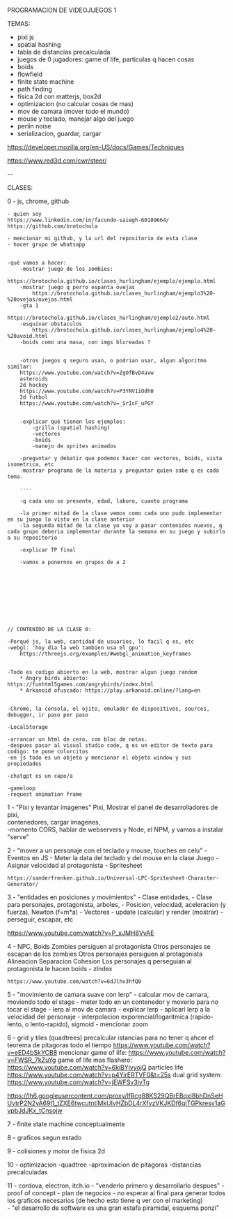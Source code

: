 PROGRAMACION DE VIDEOJUEGOS 1


TEMAS:
- pixi js
- spatial hashing
- tabla de distancias precalculada
- juegos de 0 jugadores: game of life, particulas q hacen cosas
- boids
- flowfield
- finite state machine
- path finding
- fisica 2d con matterjs, box2d
- optimizacion (no calcular cosas de mas)
- mov de camara (mover todo el mundo)
- mouse y teclado, manejar algo del juego
- perlin noise
- serializacion, guardar, cargar

https://developer.mozilla.org/en-US/docs/Games/Techniques

https://www.red3d.com/cwr/steer/

--

CLASES:


0 - js, chrome, github

    - quien soy
    https://www.linkedin.com/in/facundo-saiegh-60189664/
    https://github.com/brotochola

    - mencionar mi github, y la url del repositorio de esta clase
    - hacer grupo de whatsapp


    -qué vamos a hacer: 
        -mostrar juego de los zombies:
            https://brotochola.github.io/clases_hurlingham/ejemplo/ejemplo.html            
        -mostrar juego q perro espanta ovejas
            https://brotochola.github.io/clases_hurlingham/ejemplo3%20-%20ovejas/ovejas.html
        -gta 1
            https://brotochola.github.io/clases_hurlingham/ejemplo2/auto.html
        -esquivar obstaculos
            https://brotochola.github.io/clases_hurlingham/ejemplo4%20-%20avoid.html
        -boids como una masa, con imgs blureadas ?


        -otros juegos q seguro usan, o podrian usar, algun algoritmo similar:
        https://www.youtube.com/watch?v=ZgOfBvD4avw
        asteroids
        2d hockey
        https://www.youtube.com/watch?v=P3YNV1iOdh0
        2d futbol
        https://www.youtube.com/watch?v=_SrIcF_uPGY
        

        -explicar qué tienen los ejemplos:
            -grilla (spatial hashing)
            -vectores
            -boids
            -manejo de sprites animados

        -preguntar y debatir que podemos hacer con vectores, boids, vista isometrica, etc
        -mostrar programa de la materia y preguntar quien sabe q es cada tema.

        ----

        -q cada uno se presente, edad, laburo, cuanto programa
    
        -la primer mitad de la clase vemos como cada uno pudo implementar en su juego lo visto en la clase anterior
        -la segunda mitad de la clase yo voy a pasar contenidos nuevos, q cada grupo deberia implementar durante la semana en su juego y subirlo a su repositorio

        -explicar TP final
        
        -vamos a ponernos en grupos de a 2

        
   

    


            

    
    // CONTENIDO DE LA CLASE 0:

    -Porqué js, la web, cantidad de usuarios, lo facil q es, etc
    -webgl: 'hoy dia la web tambien usa el gpu':
        https://threejs.org/examples/#webgl_animation_keyframes

    
    -Todo es codigo abierto en la web, mostrar algun juego random
        * Angry birds abierto: https://funhtml5games.com/angrybirds/index.html
        * Arkanoid ofuscado: https://play.arkanoid.online/?lang=en

        
    -Chrome, la consola, el ojito, emulador de dispositivos, sources, debugger, ir paso por paso

    -LocalStorage

    -arrancar un html de cero, con bloc de notas.
    -despues pasar al visual studio code, q es un editor de texto para codigo: te pone colorcitos
    -en js todo es un objeto y mencionar el objeto window y sus propiedades
    
    -chatgpt es un capo/a

    -gameloop
    -request animation frame


1 - "Pixi y levantar imagenes"
    Pixi,
    Mostrar el panel de desarrolladores de pixi,        
    contenedores,
    cargar imagenes,    
    -momento CORS, hablar de webservers y Node, el NPM, y vamos a instalar "serve"


2 - "mover a un personaje con el teclado y mouse, touches en celu"
    - Eventos en JS
    - Meter la data del teclado y del mouse en la clase Juego
    - Asignar velocidad al protagonista
    - Spritesheet
    
    https://sanderfrenken.github.io/Universal-LPC-Spritesheet-Character-Generator/


3 - "entidades en posiciones y movimientos"
    - Clase entidades,
    - Clase para personajes, protagonista, arboles,
    - Posicion, velocidad, aceleracion (y fuerza), Newton (f=m*a)
    - Vectores
    - update (calcular) y render (mostrar)
    - perseguir, escapar, etc

https://www.youtube.com/watch?v=P_xJMH8VvAE

    
4 - NPC, Boids
    Zombies persiguen al protagonista
    Otros personajes se escapan de los zombies
    Otros personajes persiguen al protagonista 
    Alineacion
    Separacion
    Cohesion
    Los personajes q perseguian al protagonista le hacen boids
    - zIndex


    https://www.youtube.com/watch?v=6dJlhv3hfQ0


    
5 - "movimiento de camara suave con lerp"
    - calcular mov de camara, moviendo todo el stage
    - meter todo en un contenedor y moverlo para no tocar el stage
    - lerp al mov de camara
    - explicar lerp
    - aplicarl lerp a la velocidad del personaje
    - interpolacion exporencial/logaritmica (rapido-lento, o lento-rapido), sigmoid
    - mencionar zoom


6 - grid y tiles (quadtrees)
    precalcular istancias para no tener q ahcer el teorema de pitagoras todo el tiempo
    https://www.youtube.com/watch?v=eED4bSkYCB8
    mencionar game of life:
    https://www.youtube.com/watch?v=FWSR_7kZuYg
    game of life mas flashero:
    https://www.youtube.com/watch?v=6kiBYjvyojQ
    particles life
    https://www.youtube.com/watch?v=p4YirERTVF0&t=25s
    dual grid system:
    https://www.youtube.com/watch?v=jEWFSv3ivTg

https://lh6.googleusercontent.com/proxy/lfRcg88KS29QBrEBqxi8bhDnSeHUvtrP2N2yA69I1_tZXE6twcutntlMkUlvHZbDL4rXfvzVKJKDf6qiTGPkresv1aGvpbJdJKx_tCnsojw
    
7 - finite state machine
    conceptualmente

8 - graficos segun estado

9 - colisiones y motor de fisica 2d

10 - optimizacion
    -quadtree
    -aproximacion de pitagoras
    -distancias precalculadas

11 - cordova, electron, itch.io
    - "venderlo primero y desarrollarlo despues"
    - proof of concept
    - plan de negocios
    - no esperar al final para generar todos los graficos necesarios (de hecho esto tiene q ver con el marketing)    
    - "el desarrollo de software es una gran estafa piramidal, esquema ponzi"

